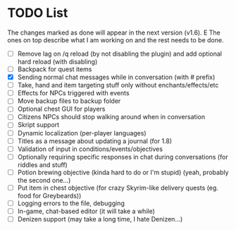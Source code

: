 # TODO List

The changes marked as done will appear in the next version (v1.6). E The ones on top describe what I am working on and the rest needs to be done.

* [ ] Remove lag on /q reload (by not disabling the plugin) and add optional hard reload (with disabling)
* [ ] Backpack for quest items
* [X] Sending normal chat messages while in conversation (with # prefix)
* [ ] Take, hand and item targeting stuff only without enchants/effects/etc
* [ ] Effects for NPCs triggered with events
* [ ] Move backup files to backup folder
* [ ] Optional chest GUI for players
* [ ] Citizens NPCs should stop walking around when in conversation
* [ ] Skript support
* [ ] Dynamic localization (per-player languages)
* [ ] Titles as a message about updating a journal (for 1.8)
* [ ] Validation of input in conditions/events/objectives
* [ ] Optionally requiring specific responses in chat during conversations (for riddles and stuff)
* [ ] Potion brewing objective (kinda hard to do or I'm stupid) (yeah, probably the second one...)
* [ ] Put item in chest objective (for crazy Skyrim-like delivery quests (eg. food for Greybeards))
* [ ] Logging errors to the file, debugging
* [ ] In-game, chat-based editor (it will take a while)
* [ ] Denizen support (may take a long time, I hate Denizen...)
